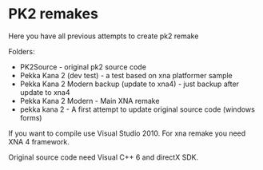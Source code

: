 PK2 remakes
==========
Here you have all previous attempts to create pk2 remake

Folders:
* PK2Source - original pk2 source code
* Pekka Kana 2 (dev test) - a test based on xna platformer sample
* Pekka Kana 2 Modern backup (update to xna4) - just backup after update to xna4
* Pekka Kana 2 Modern - Main XNA remake
* pekka kana 2 - A first attempt to update original source code (windows forms)

If you want to compile use Visual Studio 2010. For xna remake you need XNA 4 framework.

Original source code need Visual C++ 6 and directX SDK.
